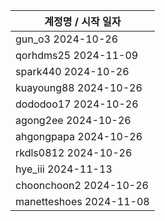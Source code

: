 | 계정명 / 시작 일자|
|--------|
| gun_o3 2024-10-26 |
| qorhdms25 2024-11-09 |
| spark440 2024-10-26 |
| kuayoung88 2024-10-26 |
| dododoo17 2024-10-26 |
| agong2ee 2024-10-26 |
| ahgongpapa 2024-10-26 |
| rkdls0812 2024-10-26 |
| hye_iii 2024-11-13 |
| choonchoon2 2024-10-26 |
| manetteshoes 2024-11-08 |

